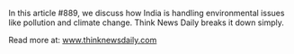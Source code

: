 In this article #889, we discuss how India is handling environmental issues like pollution and climate change. Think News Daily breaks it down simply.

Read more at: www.thinknewsdaily.com